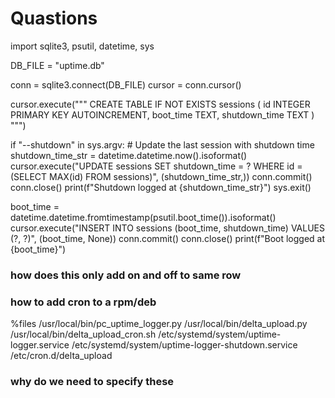 # Quastions

import sqlite3, psutil, datetime, sys

DB_FILE = "uptime.db"

conn = sqlite3.connect(DB_FILE)
cursor = conn.cursor()

cursor.execute("""
CREATE TABLE IF NOT EXISTS sessions (
    id INTEGER PRIMARY KEY AUTOINCREMENT,
    boot_time TEXT,
    shutdown_time TEXT
)
""")

if "--shutdown" in sys.argv:
    # Update the last session with shutdown time
    shutdown_time_str = datetime.datetime.now().isoformat()
    cursor.execute("UPDATE sessions SET shutdown_time = ? WHERE id = (SELECT MAX(id) FROM sessions)",
                   (shutdown_time_str,))
    conn.commit()
    conn.close()
    print(f"Shutdown logged at {shutdown_time_str}")
    sys.exit()

boot_time = datetime.datetime.fromtimestamp(psutil.boot_time()).isoformat()
cursor.execute("INSERT INTO sessions (boot_time, shutdown_time) VALUES (?, ?)", (boot_time, None))
conn.commit()
conn.close()
print(f"Boot logged at {boot_time}") 

### how does this only add on and off to same row

### how to add cron to a rpm/deb

%files
/usr/local/bin/pc_uptime_logger.py
/usr/local/bin/delta_upload.py
/usr/local/bin/delta_upload_cron.sh
/etc/systemd/system/uptime-logger.service
/etc/systemd/system/uptime-logger-shutdown.service
/etc/cron.d/delta_upload

### why do we need to specify these
